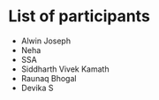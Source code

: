 # List of participants
* Alwin Joseph
* Neha
* SSA
* Siddharth Vivek Kamath
* Raunaq Bhogal
* Devika S